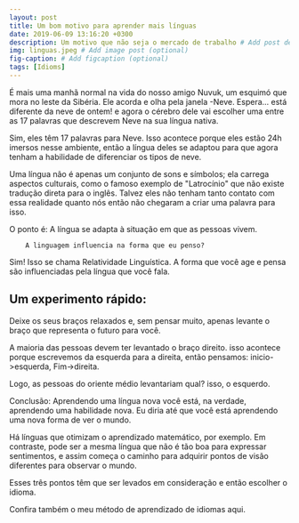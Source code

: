 ```yaml
---
layout: post
title: Um bom motivo para aprender mais línguas
date: 2019-06-09 13:16:20 +0300
description: Um motivo que não seja o mercado de trabalho # Add post description (optional)
img: linguas.jpeg # Add image post (optional)
fig-caption: # Add figcaption (optional)
tags: [Idioms]
---
```

É mais uma manhã normal na vida do nosso amigo Nuvuk, um esquimó que mora no leste da Sibéria. Ele acorda e olha pela janela -Neve. Espera... está diferente da neve de ontem! e agora o cérebro dele vai escolher uma entre as 17 palavras que descrevem Neve na sua língua nativa.

Sim, eles têm 17 palavras para Neve. Isso acontece porque eles estão 24h imersos nesse ambiente, então a língua deles se adaptou para que agora tenham a habilidade de diferenciar os tipos de neve.

Uma língua não é apenas um conjunto de sons e símbolos; ela carrega aspectos culturais, como o famoso exemplo de "Latrocínio" que não existe tradução direta para o inglês. Talvez eles não tenham tanto contato com essa realidade quanto nós então não chegaram a criar uma palavra para isso.

O ponto é: A língua se adapta à situação em que as pessoas vivem.

        A linguagem influencia na forma que eu penso?

Sim! Isso se chama Relatividade Linguística. A forma que você age e pensa são influenciadas pela língua que você fala.

## Um experimento rápido:

Deixe os seus braços relaxados e, sem pensar muito, apenas levante o braço que representa o futuro para você.

A maioria das pessoas devem ter levantado o braço direito. isso acontece porque escrevemos da esquerda para a direita, então pensamos: inicio->esquerda, Fim->direita.

Logo, as pessoas do oriente médio levantariam qual? isso, o esquerdo.

Conclusão: Aprendendo uma língua nova você está, na verdade, aprendendo uma habilidade nova. Eu diria até que você está aprendendo uma nova forma de ver o mundo.

Há línguas que otimizam o aprendizado matemático, por exemplo. Em contraste, pode ser a mesma língua que não é tão boa para expressar sentimentos, e assim começa o caminho para adquirir pontos de visão diferentes para observar o mundo.
    
Esses três pontos têm que ser levados em consideração e então escolher o idioma.

Confira também o meu método de aprendizado de idiomas aqui.



 
